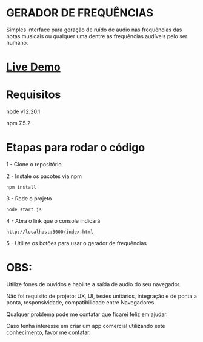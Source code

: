 # GERADOR DE FREQUÊNCIAS

Simples interface para geração de ruído de áudio nas frequências das notas musicais ou qualquer uma dentre as frequências audíveis pelo ser humano.

# [Live Demo](https://felipemelzfwm.github.io/frequencygenerator/)

# Requisitos

node v12.20.1

npm 7.5.2

# Etapas para rodar o código

1 - Clone o repositório

2 - Instale os pacotes via npm

```
npm install
```

3 - Rode o projeto

```
node start.js
```

4 - Abra o link que o console indicará

```
http://localhost:3000/index.html
```

5 - Utilize os botões para usar o gerador de frequências

# OBS:

  Utilize fones de ouvidos e habilite a saída de audio do seu navegador.
  
  Não foi requisito de projeto: UX, UI, testes unitários, integração e de ponta a ponta, responsividade, compatibilidade entre Navegadores.
  
  Qualquer problema pode me contatar que ficarei feliz em ajudar.
  
  Caso tenha interesse em criar um app comercial utilizando este conhecimento, favor me contatar.
